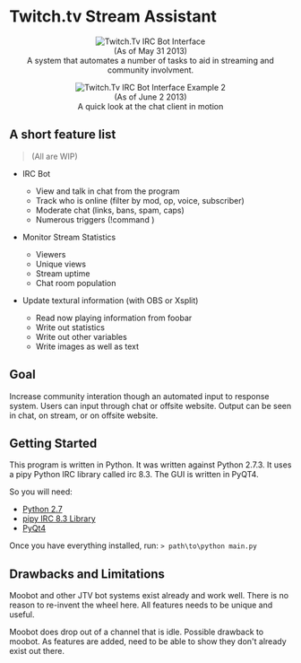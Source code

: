 Twitch.tv Stream Assistant
=============

<p align="center">
  <img src="http://i.imgur.com/Sz85eic.png" alt="Twitch.Tv IRC Bot Interface"/>
  <br> (As of May 31 2013)
  <br> A system that automates a number of tasks to aid in streaming and community involvment.
</p>

<p align="center">
  <img src="http://i.imgur.com/oLeYf8O.gif" alt="Twitch.Tv IRC Bot Interface Example 2"/>
  <br>(As of June 2 2013)
  <br> A quick look at the chat client in motion
</p>

A short feature list 
--------------------
>(All are WIP)

  * IRC Bot
    * View and talk in chat from the program
    * Track who is online (filter by mod, op, voice, subscriber)
    * Moderate chat (links, bans, spam, caps)
    * Numerous triggers (!command <arguments>)

  * Monitor Stream Statistics
    * Viewers
    * Unique views
    * Stream uptime
    * Chat room population

  * Update textural information (with OBS or Xsplit)
    * Read now playing information from foobar
    * Write out statistics
    * Write out other variables
    * Write images as well as text

Goal
-------

Increase community interation though an automated input to response system. Users can input through chat or offsite website. Output can be seen in chat, on stream, or on offsite website.

Getting Started
---------------

This program is written in Python. It was written against Python 2.7.3. It uses a pipy Python IRC library called irc 8.3. The GUI is written in PyQT4.

So you will need:

 * [Python 2.7](http://www.python.org/download/releases/2.7/)
 * [pipy IRC 8.3 Library](https://pypi.python.org/pypi/irc/)
 * [PyQt4](http://www.riverbankcomputing.com/software/pyqt/download)


Once you have everything installed, run:
    `> path\to\python main.py`

Drawbacks and Limitations
-------------------------

Moobot and other JTV bot systems exist already and work well. There is no reason to re-invent the wheel here. All features needs to be unique and useful. 

Moobot does drop out of a channel that is idle. Possible drawback to moobot. As features are added, need to be able to show they don't already exist out there.

